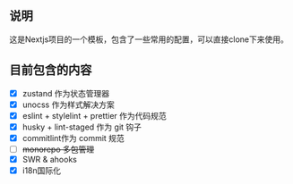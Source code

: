 ## 说明

这是Nextjs项目的一个模板，包含了一些常用的配置，可以直接clone下来使用。

## 目前包含的内容

- [x] zustand 作为状态管理器
- [x] unocss 作为样式解决方案
- [x] eslint + stylelint + prettier 作为代码规范
- [x] husky + lint-staged 作为 git 钩子
- [x] commitlint作为 commit 规范
- [ ] ~~monorepo 多包管理~~
- [x] SWR & ahooks
- [x] i18n国际化
